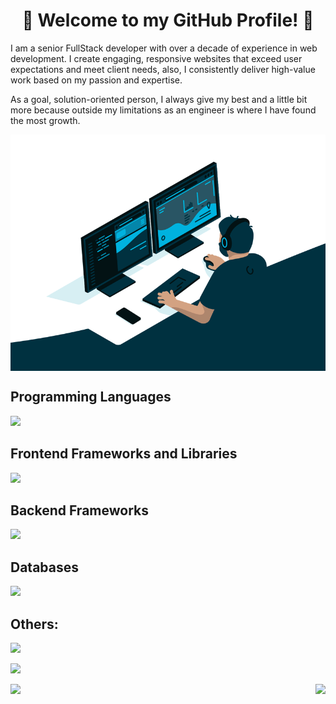 
<h1 color='red' align="center">
👋 Welcome to my GitHub Profile! 👋
</h1>

I am a senior FullStack developer with over a decade of experience in web development. 
I create engaging, responsive websites that exceed user expectations and meet client needs, also, I consistently deliver high-value work based on my passion and expertise.

As a goal, solution-oriented person, I always give my best and a little bit more because outside my limitations as an engineer is where I have found the most growth.


<img align="center" alt="GIF" src="https://github.com/shsarv/shsarv/blob/master/code.gif" />


## Programming Languages
<p>
  <img src="https://skillicons.dev/icons?i=js,ts,py,ruby,php,html,css" />
</p>

## Frontend Frameworks and Libraries
<p>
  <div align="left">      
    <img src="https://skillicons.dev/icons?i=angular,react,nextjs,vue,nuxtjs,jquery,svelte,bootstrap,tailwind,materialui" />
  </div>
</p>

## Backend Frameworks
<p>
  <div align="left">      
    <img src="https://skillicons.dev/icons?i=nest,nodejs,express,django,flask,rails,laravel,symfony,go" />
  </div>
</p>

## Databases
<p>
  <div align="left">      
    <img src="https://skillicons.dev/icons?i=mongodb,mysql,postgres,sqlite,graphql,firebase,redis" />
  </div>
</p>

## Others:
<p>
  <div align="left">      
    <img src="https://skillicons.dev/icons?i=apple,linux,git,github,aws,docker,nginx,heroku," />
  </div>
</p>

<img src="https://github-readme-streak-stats.herokuapp.com/?user=BearandYoon"></img>
<div>
    <img align="left" height="170" src="https://github-readme-stats-sigma-five.vercel.app/api/top-langs/?username=BearandYoon&layout=compact&langs_count=16&theme=dracula"/>
    <img align="right" src="https://github-readme-stats-sigma-five.vercel.app/api?username=BearandYoon&show_icons=true&theme=dracula&include_all_commits=true&count_private=true&hide=issues"/>
</div>